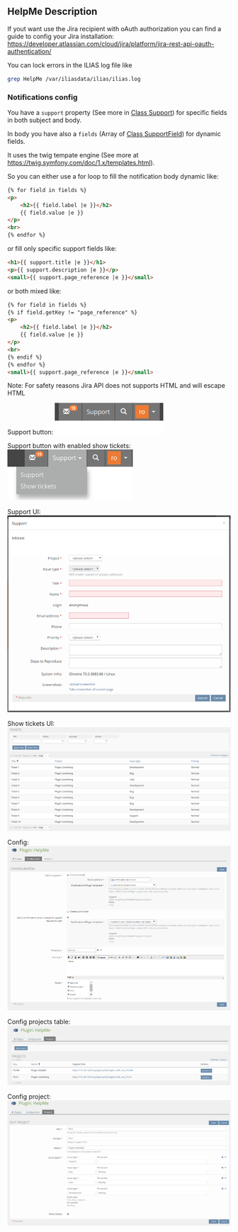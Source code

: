 ## HelpMe Description

If yout want use the Jira recipient with oAuth authorization you can find a guide to config your Jira installation: https://developer.atlassian.com/cloud/jira/platform/jira-rest-api-oauth-authentication/

You can lock errors in the ILIAS log file like
```bash
grep HelpMe /var/iliasdata/ilias/ilias.log
```

### Notifications config
You have a `support` property (See more in [Class Support](./src/Support/Support.php)) for specific fields in both subject and body.

In body you have also a `fields` (Array of [Class SupportField](src/Support/SupportField.php)) for dynamic fields.

It uses the twig tempate engine (See more at https://twig.symfony.com/doc/1.x/templates.html).

So you can either use a for loop to fill the notification body dynamic like:
```html
{% for field in fields %}
<p>
	<h2>{{ field.label |e }}</h2>
	{{ field.value |e }}
</p>
<br>
{% endfor %}
```

or fill only specific support fields like:
```html
<h1>{{ support.title |e }}</h1>
<p>{{ support.description |e }}</p>
<small>{{ support.page_reference |e }}</small>
```

or both mixed like:
```html
{% for field in fields %}
{% if field.getKey != "page_reference" %}
<p>
	<h2>{{ field.label |e }}</h2>
	{{ field.value |e }}
</p>
<br>
{% endif %}
{% endfor %}
<small>{{ support.page_reference |e }}</small>
```

Note: For safety reasons Jira API does not supports HTML and will escape HTML

Support button:
![Support button](./images/support_button.png)

Support button with enabled show tickets:
![Support button with enabled show tickets](./images/support_button_dropdown.png)

Support UI:
![Support UI](./images/support_ui.png)

Show tickets UI:
![Show tickets UI](./images/show_tickets_ui.png)

Config:
![Config](./images/config.png)

Config projects table:
![Config projects table](./images/config_projects_table.png)

Config project:
![Config project](./images/config_project.png)
